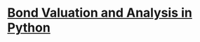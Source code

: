 
# [Bond Valuation and Analysis in Python](https://github.com/s1dewalker/Bond-evaluating-bond/blob/main/Bond_valuation.ipynb)
